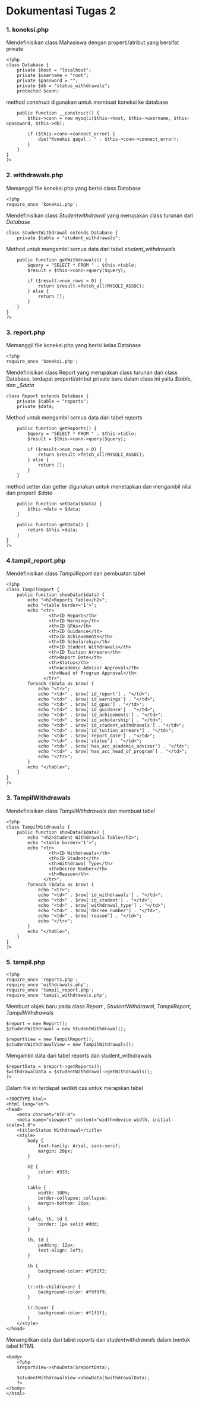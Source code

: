 # Dokumentasi Tugas 2

### 1. koneksi.php
Mendefinisikan class Mahasiswa dengan properti/atribut yang bersifat private
```
<?php
class Database {
    private $host = "localhost";
    private $username = "root";
    private $password = "";
    private $db = "status_withdrawals";
    protected $conn;
```
method _construct_ digunakan untuk membuat koneksi ke database 
```
    public function __construct() {
        $this->conn = new mysqli($this->host, $this->username, $this->password, $this->db);

        if ($this->conn->connect_error) {
            die("Koneksi gagal : " . $this->conn->connect_error);
        }
    }
}
?>
```

### 2. withdrawals.php
Memanggil file koneksi.php yang berisi class Database
```
<?php
require_once 'koneksi.php';
```
Mendefinisikan class _Studentwithdrawal_ yang merupakan class turunan dari _Database_
```
class StudentWithdrawal extends Database {
    private $table = "student_withdrawals";
```
Method untuk mengambil semua data dari tabel _student_withdrawals_
```
    public function getWithdrawals() {
        $query = "SELECT * FROM " . $this->table;
        $result = $this->conn->query($query);

        if ($result->num_rows > 0) {
            return $result->fetch_all(MYSQLI_ASSOC);
        } else {
            return [];
        }
    }
}
?>
```

### 3. report.php
Memanggil file koneksi.php yang berisi kelas Database
```
<?php
require_once 'koneksi.php';
```
Mendefinisikan class Report yang merupakan class turunan dari class Database, terdapat properti/atribut private baru dalam class ini yaitu _$table_ dan _$data_
```
class Report extends Database {
    private $table = "reports";
    private $data;
```
Method untuk mengambil semua data dari tabel _reports_
```
    public function getReports() {
        $query = "SELECT * FROM " . $this->table;
        $result = $this->conn->query($query);
        
        if ($result->num_rows > 0) {
            return $result->fetch_all(MYSQLI_ASSOC);
        } else {
            return [];
        }
    }
```
method setter dan getter digunakan untuk menetapkan dan mengambil nilai dari properti _$data_
```
    public function setData($data) {
        $this->data = $data;
    }

    public function getData() {
        return $this->data;
    }
}
?>
```

### 4.tampil_report.php
Mendefinisikan class _TampilReport_ dan pembuatan tabel
```
<?php
class TampilReport {
    public function showData($data) {
        echo "<h2>Reports Table</h2>";
        echo "<table border='1'>";
        echo "<tr>
                <th>ID Report</th>
                <th>ID Warning</th>
                <th>ID GPAs</th>
                <th>ID Guidance</th>
                <th>ID Achievements</th>
                <th>ID Scholarship</th>
                <th>ID Student Withdrawals</th>
                <th>ID Tuition Arrears</th>
                <th>Report Date</th>
                <th>Status</th>
                <th>Academic Advisor Approval</th>
                <th>Head of Program Approval</th>
              </tr>";
        foreach ($data as $row) {
            echo "<tr>";
            echo "<td>" . $row['id_report'] . "</td>";
            echo "<td>" . $row['id_warnings'] . "</td>";
            echo "<td>" . $row['id_gpas'] . "</td>";
            echo "<td>" . $row['id_guidance'] . "</td>";
            echo "<td>" . $row['id_achievments'] . "</td>";
            echo "<td>" . $row['id_scholarship'] . "</td>";
            echo "<td>" . $row['id_student_withdrawals'] . "</td>";
            echo "<td>" . $row['id_tuition_arrears'] . "</td>";
            echo "<td>" . $row['report_date'] . "</td>";
            echo "<td>" . $row['status'] . "</td>";
            echo "<td>" . $row['has_acc_academic_advisor'] . "</td>";
            echo "<td>" . $row['has_acc_head_of_program'] . "</td>";
            echo "</tr>";
        }
        echo "</table>";
    }
}
?>
```

### 3. TampilWithdrawals
Mendefinisikan class _TampilWithdrawals_ dan membuat tabel 
```
<?php
class TampilWitdrawals {
    public function showData($data) {
        echo "<h2>Student Withdrawals Table</h2>";
        echo "<table border='1'>";
        echo "<tr>
                <th>ID Withdrawals</th>
                <th>ID Student</th>
                <th>Withdrawal Type</th>
                <th>Decree Number</th>
                <th>Reason</th>
              </tr>";
        foreach ($data as $row) {
            echo "<tr>";
            echo "<td>" . $row['id_withdrawals'] . "</td>";
            echo "<td>" . $row['id_student'] . "</td>";
            echo "<td>" . $row['withdrawal_type'] . "</td>";
            echo "<td>" . $row['decree_number'] . "</td>";
            echo "<td>" . $row['reason'] . "</td>";
            echo "</tr>";
        }
        echo "</table>";
    }
}
?>

```

### 5. tampil.php
```
<?php
require_once 'reports.php';
require_once 'withdrawals.php';
require_once 'tampil_report.php';
require_once 'tampil_withdrawals.php';
```
Membuat objek baru pada class _Report_ , _StudentWithdrawal_, _TampilReport_, _TampilWithdrawals_
```
$report = new Report();
$studentWithdrawal = new StudentWithdrawal();

$reportView = new TampilReport();
$studentWithdrawalView = new TampilWitdrawals();
```
Mengambil data dari tabel reports dan student_withdrawals
```
$reportData = $report->getReports();
$withdrawalData = $studentWithdrawal->getWithdrawals();
?>
```
Dalam file ini terdapat sedikit css untuk merapikan tabel

```
<!DOCTYPE html>
<html lang="en">
<head>
    <meta charset="UTF-8">
    <meta name="viewport" content="width=device-width, initial-scale=1.0">
    <title>Status Withdrawal</title>
    <style>
        body {
            font-family: Arial, sans-serif;
            margin: 20px;
        }

        h2 {
            color: #333;
        }

        table {
            width: 100%;
            border-collapse: collapse;
            margin-bottom: 20px;
        }

        table, th, td {
            border: 1px solid #ddd;
        }

        th, td {
            padding: 12px;
            text-align: left;
        }

        th {
            background-color: #f2f2f2;
        }

        tr:nth-child(even) {
            background-color: #f9f9f9;
        }

        tr:hover {
            background-color: #f1f1f1;
        }
    </style>
</head>
```
Menampilkan data dari tabel _reports_ dan _studentwithdrawals_ dalam bentuk tabel HTML
```
<body>
    <?php
    $reportView->showData($reportData);
    
    $studentWithdrawalView->showData($withdrawalData);
    ?>
</body>
</html>
```
